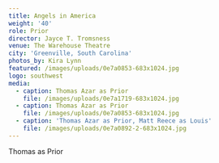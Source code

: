 ```yaml
---
title: Angels in America
weight: '40'
role: Prior
director: Jayce T. Tromsness
venue: The Warehouse Theatre
city: 'Greenville, South Carolina'
photos_by: Kira Lynn
featured: /images/uploads/0e7a0853-683x1024.jpg
logo: southwest
media:
  - caption: Thomas Azar as Prior
    file: /images/uploads/0e7a1719-683x1024.jpg
  - caption: Thomas Azar as Prior
    file: /images/uploads/0e7a0853-683x1024.jpg
  - caption: 'Thomas Azar as Prior, Matt Reece as Louis'
    file: /images/uploads/0e7a0892-2-683x1024.jpg
---
```

Thomas as Prior
